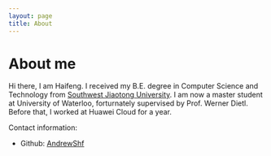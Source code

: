 ```yaml
---
layout: page
title: About
---
```


# About me

Hi there, I am Haifeng. I received my B.E. degree in Computer Science and Technology from [Southwest Jiaotong University][swjtu]. I am now a master student at University of Waterloo, forturnately supervised by Prof. Werner Dietl. Before that, I worked at Huawei Cloud for a year.



Contact information:

+ Github:    [AndrewShf][g]

[swjtu]: https://en.swjtu.edu.cn/
[g]: https://github.com/AndrewShf
[r]: /CV-HaifengShi.pdf

[link]: https://www.linkedin.com/in/haifeng-shi-732912191/

